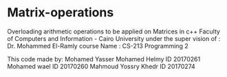 # Matrix-operations
Overloading arithmetic operations to be applied on Matrices in c++
Faculty of Computers and Information - Cairo University
under the super vision of : Dr. Mohammed El-Ramly
course Name : CS-213 Programming 2

This code made by: 
Mohamed Yasser Mohamed Helmy      ID 20170261
Mohamed wael                      ID 20170260
Mahmoud Yossry Khedr              ID 20170274


 
